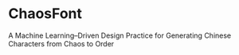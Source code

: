 # ChaosFont
A Machine Learning–Driven Design Practice for Generating Chinese Characters from Chaos to Order
